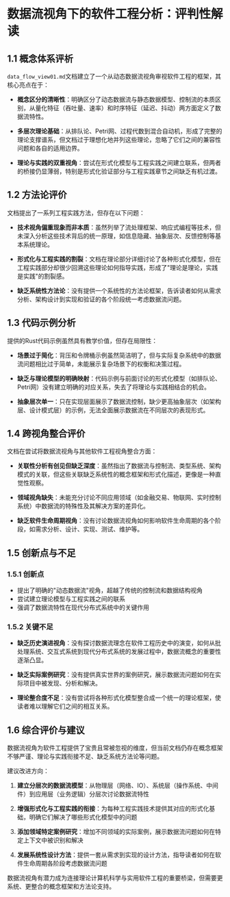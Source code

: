 # 数据流视角下的软件工程分析：评判性解读

## 1.1 概念体系评析

`data_flow_view01.md`文档建立了一个从动态数据流视角审视软件工程的框架，其核心亮点在于：

- **概念区分的清晰性**：明确区分了动态数据流与静态数据模型、控制流的本质区别，从量化特征（吞吐量、速率）和时序特征（延迟、抖动）两方面定义了数据流特性。

- **多层次理论基础**：从排队论、Petri网、过程代数到混合自动机，形成了完整的理论支撑谱系，但文档过于理想化地并列这些理论，忽略了它们之间的兼容性问题和各自的适用边界。

- **理论与实践的双重视角**：尝试在形式化模型与工程实践之间建立联系，但两者的桥接仍显薄弱，特别是形式化验证部分与工程实践章节之间缺乏有机过渡。

## 1.2 方法论评价

文档提出了一系列工程实践方法，但存在以下问题：

- **技术视角偏重现象而非本质**：虽然列举了流处理框架、响应式编程等技术，但未深入分析这些技术背后的统一原理，如信息隐藏、抽象层次、反馈控制等基本系统理论。

- **形式化与工程实践的割裂**：文档在理论部分详细讨论了各种形式化模型，但在工程实践部分却很少回溯这些理论如何指导实践，形成了"理论是理论，实践是实践"的割裂感。

- **缺乏系统性方法论**：没有提供一个系统性的方法论框架，告诉读者如何从需求分析、架构设计到实现和验证的各个阶段统一考虑数据流问题。

## 1.3 代码示例分析

提供的Rust代码示例虽然具有教学价值，但存在局限性：

- **场景过于简化**：背压和令牌桶示例虽然简洁明了，但与实际复杂系统中的数据流问题相比过于简单，未能展示复杂场景下的权衡和决策过程。

- **缺乏与理论模型的明确映射**：代码示例与前面讨论的形式化模型（如排队论、Petri网）没有建立明确的对应关系，失去了将理论与实践相结合的机会。

- **抽象层次单一**：只在实现层面展示了数据流控制，缺少更高抽象层次（如架构层、设计模式层）的示例，无法全面展示数据流在不同层次的表现形式。

## 1.4 跨视角整合评价

文档在尝试将数据流视角与其他软件工程视角整合方面：

- **关联性分析有创见但缺乏深度**：虽然指出了数据流与控制流、类型系统、架构模式的关联，但这些关联缺乏系统性的概念框架和形式化描述，更像是一种直觉性观察。

- **领域视角缺失**：未能充分讨论不同应用领域（如金融交易、物联网、实时控制系统）中数据流的特殊性及其解决方案的差异化。

- **缺乏软件生命周期视角**：没有讨论数据流视角如何影响软件生命周期的各个阶段，如需求分析、设计、实现、测试、维护等。

## 1.5 创新点与不足

### 1.5.1 创新点

- 提出了明确的"动态数据流"视角，超越了传统的控制流和数据结构视角
- 尝试建立理论模型与工程实践之间的联系
- 强调了数据流特性在现代分布式系统中的关键作用

### 1.5.2 关键不足

- **缺乏历史演进视角**：没有探讨数据流理念在软件工程历史中的演变，如何从批处理系统、交互式系统到现代分布式系统的发展过程中，数据流概念的重要性逐渐凸显。

- **缺乏实际案例研究**：没有提供真实世界的案例研究，展示数据流问题如何在实际项目中被发现、分析和解决。

- **理论整合度不足**：没有尝试将各种形式化模型整合成一个统一的理论框架，使读者难以理解它们之间的相互关系。

## 1.6 综合评价与建议

数据流视角为软件工程提供了宝贵且常被忽视的维度，但当前文档仍存在概念框架不够严谨、理论与实践衔接不足、缺乏系统方法论等问题。

建议改进方向：

1. **建立分层次的数据流模型**：从物理层（网络、IO）、系统层（操作系统、中间件）到应用层（业务逻辑）分层次讨论数据流特性

2. **增强形式化与工程实践的衔接**：为每种工程实践技术提供其对应的形式化基础，明确它们解决了哪些形式化模型中的问题

3. **添加领域特定案例研究**：增加不同领域的实际案例，展示数据流问题如何在特定上下文中被识别和解决

4. **发展系统性设计方法**：提供一套从需求到实现的设计方法，指导读者如何在软件生命周期各阶段考虑数据流问题

数据流视角有潜力成为连接理论计算机科学与实用软件工程的重要桥梁，但需要更系统、更整合的概念框架和方法论支持。
